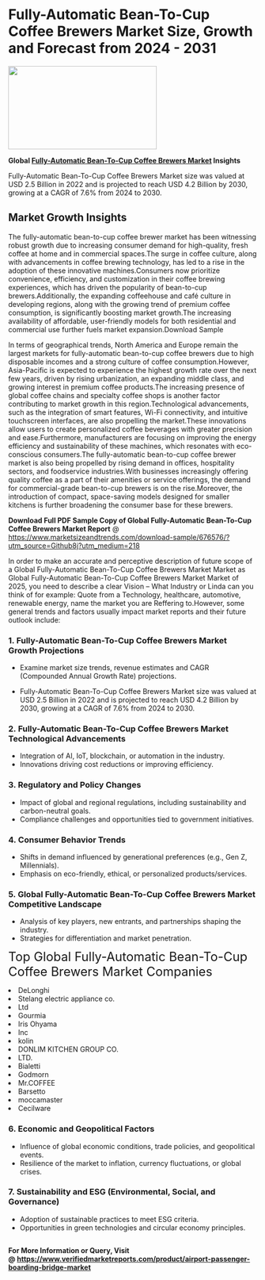 <H1>Fully-Automatic Bean-To-Cup Coffee Brewers Market Size, Growth and Forecast from 2024 - 2031</H1><img class="aligncenter size-medium wp-image-584254" src="https://thirdeyenews.in/wp-content/uploads/2024/09/Global-Market-Research-300x168.jpeg" alt="" width="300" height="168" /><p><strong>Global&nbsp;<a href="https://www.marketsizeandtrends.com/download-sample/676576/?utm_source=Github8j?utm_medium=218">Fully-Automatic Bean-To-Cup Coffee Brewers Market</a> Insights</strong></p><p>Fully-Automatic Bean-To-Cup Coffee Brewers Market size was valued at USD 2.5 Billion in 2022 and is projected to reach USD 4.2 Billion by 2030, growing at a CAGR of 7.6% from 2024 to 2030.</p><p><h2>Market Growth Insights</h2> <p>The fully-automatic bean-to-cup coffee brewer market has been witnessing robust growth due to increasing consumer demand for high-quality, fresh coffee at home and in commercial spaces.The surge in coffee culture, along with advancements in coffee brewing technology, has led to a rise in the adoption of these innovative machines.Consumers now prioritize convenience, efficiency, and customization in their coffee brewing experiences, which has driven the popularity of bean-to-cup brewers.Additionally, the expanding coffeehouse and café culture in developing regions, along with the growing trend of premium coffee consumption, is significantly boosting market growth.The increasing availability of affordable, user-friendly models for both residential and commercial use further fuels market expansion.Download Sample</p> <p>In terms of geographical trends, North America and Europe remain the largest markets for fully-automatic bean-to-cup coffee brewers due to high disposable incomes and a strong culture of coffee consumption.However, Asia-Pacific is expected to experience the highest growth rate over the next few years, driven by rising urbanization, an expanding middle class, and growing interest in premium coffee products.The increasing presence of global coffee chains and specialty coffee shops is another factor contributing to market growth in this region.Technological advancements, such as the integration of smart features, Wi-Fi connectivity, and intuitive touchscreen interfaces, are also propelling the market.These innovations allow users to create personalized coffee beverages with greater precision and ease.Furthermore, manufacturers are focusing on improving the energy efficiency and sustainability of these machines, which resonates with eco-conscious consumers.The fully-automatic bean-to-cup coffee brewer market is also being propelled by rising demand in offices, hospitality sectors, and foodservice industries.With businesses increasingly offering quality coffee as a part of their amenities or service offerings, the demand for commercial-grade bean-to-cup brewers is on the rise.Moreover, the introduction of compact, space-saving models designed for smaller kitchens is further broadening the consumer base for these brewers.</p><p><span class=""><strong>Download Full PDF Sample Copy of Global Fully-Automatic Bean-To-Cup Coffee Brewers Market Report</strong> @ <a href="https://www.marketsizeandtrends.com/download-sample/676576/?utm_source=Github8j?utm_medium=218" target="_blank">https://www.marketsizeandtrends.com/download-sample/676576/?utm_source=Github8j?utm_medium=218</a></span></p><p>In order to make an accurate and perceptive description of future scope of a Global&nbsp;Fully-Automatic Bean-To-Cup Coffee Brewers Market Market as Global&nbsp;Fully-Automatic Bean-To-Cup Coffee Brewers Market Market of 2025, you need to describe a clear Vision &ndash; What Industry or Linda can you think of for example: Quote from a Technology, healthcare, automotive, renewable energy, name the market you are Reffering to.However, some general trends and factors usually impact market reports and their future outlook include:</p><h3>1.&nbsp;<strong>Fully-Automatic Bean-To-Cup Coffee Brewers Market Growth Projections</strong></h3><ul><li>Examine market size trends, revenue estimates and CAGR (Compounded Annual Growth Rate) projections.</li><li><p>Fully-Automatic Bean-To-Cup Coffee Brewers Market size was valued at USD 2.5 Billion in 2022 and is projected to reach USD 4.2 Billion by 2030, growing at a CAGR of 7.6% from 2024 to 2030.</p></li></ul><h3>2.&nbsp;<strong>Fully-Automatic Bean-To-Cup Coffee Brewers Market Technological Advancements</strong></h3><ul><li>Integration of AI, IoT, blockchain, or automation in the industry.</li><li>Innovations driving cost reductions or improving efficiency.</li></ul><h3>3.&nbsp;<strong>Regulatory and Policy Changes</strong></h3><ul><li>Impact of global and regional regulations, including sustainability and carbon-neutral goals.</li><li>Compliance challenges and opportunities tied to government initiatives.</li></ul><h3>4.&nbsp;<strong>Consumer Behavior Trends</strong></h3><ul><li>Shifts in demand influenced by generational preferences (e.g., Gen Z, Millennials).</li><li>Emphasis on eco-friendly, ethical, or personalized products/services.</li></ul><h3>5.&nbsp;<strong>Global Fully-Automatic Bean-To-Cup Coffee Brewers Market Competitive Landscape</strong></h3><ul><li>Analysis of key players, new entrants, and partnerships shaping the industry.</li><li>Strategies for differentiation and market penetration.</li></ul><p data-pm-slice="1 1 []"><span style="color: inherit; font-family: inherit; font-size: 25px;">Top Global Fully-Automatic Bean-To-Cup Coffee Brewers Market Companies</span></p><div class="" data-test-id=""><p><li>DeLonghi</li><li> Stelang electric appliance co.</li><li>Ltd</li><li> Gourmia</li><li> Iris Ohyama</li><li> Inc</li><li> kolin</li><li> DONLIM KITCHEN GROUP CO.</li><li> LTD.</li><li> Bialetti</li><li> Godmorn</li><li> Mr.COFFEE</li><li> Barsetto</li><li> moccamaster</li><li> Cecilware</li></p></div><h3>6.&nbsp;<strong>Economic and Geopolitical Factors</strong></h3><ul><li>Influence of global economic conditions, trade policies, and geopolitical events.</li><li>Resilience of the market to inflation, currency fluctuations, or global crises.</li></ul><h3>7.&nbsp;<strong>Sustainability and ESG (Environmental, Social, and Governance)</strong></h3><ul><li>Adoption of sustainable practices to meet ESG criteria.</li><li>Opportunities in green technologies and circular economy principles.</li></ul><h2><strong style="font-size: 14px;">For More Information or Query, Visit @&nbsp;</strong><a style="background-color: #ffffff; font-size: 14px;" href="https://www.marketsizeandtrends.com/report/fully-automatic-bean-to-cup-coffee-brewers-market/" target="_blank">https://www.verifiedmarketreports.com/product/airport-passenger-boarding-bridge-market</a></h2>